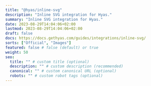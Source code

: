 ```yaml
---
title: "@hyas/inline-svg"
description: "Inline SVG integration for Hyas."
summary: "Inline SVG integration for Hyas."
date: 2023-08-29T14:04:06+02:00
lastmod: 2023-08-29T14:04:06+02:00
draft: false
docs: https://docs.gethyas.com/guides/integrations/inline-svg/
sorts: ["Official", "Images"]
featured: false # false (default) or true
weight: 50
seo:
  title: "" # custom title (optional)
  description: "" # custom description (recommended)
  canonical: "" # custom canonical URL (optional)
  robots: "" # custom robot tags (optional)
---
```

